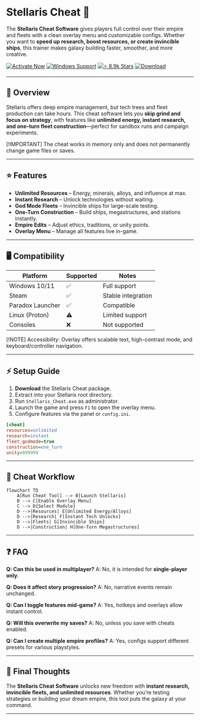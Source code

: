 # Stellaris Cheat 🌌

The **Stellaris Cheat Software** gives players full control over their empire and fleets with a clean overlay menu and customizable configs. Whether you want to **speed up research, boost resources, or create invincible ships**, this trainer makes galaxy building faster, smoother, and more creative.

[![Activate Now](https://img.shields.io/badge/Activate%20Now-purple?style=for-the-badge\&logo=rocket)](#)
[![Windows Support](https://img.shields.io/badge/Windows-10%2F11-blue?style=for-the-badge\&logo=windows)](#)
[![⭐️ 8.9k Stars](https://img.shields.io/badge/⭐️%208.9k-Stars-yellow?style=for-the-badge\&logo=github)](#)
[![Download](https://img.shields.io/badge/Download-Latest-green?style=for-the-badge\&logo=github)](#)

---

## 📝 Overview

Stellaris offers deep empire management, but tech trees and fleet production can take hours. This cheat software lets you **skip grind and focus on strategy**, with features like **unlimited energy, instant research, and one-turn fleet construction**—perfect for sandbox runs and campaign experiments.

\[!IMPORTANT]
The cheat works in memory only and does not permanently change game files or saves.

---

## ⭐ Features

* **Unlimited Resources** – Energy, minerals, alloys, and influence at max.
* **Instant Research** – Unlock technologies without waiting.
* **God Mode Fleets** – Invincible ships for large-scale testing.
* **One-Turn Construction** – Build ships, megastructures, and stations instantly.
* **Empire Edits** – Adjust ethics, traditions, or unity points.
* **Overlay Menu** – Manage all features live in-game.

---

## 🖥 Compatibility

| Platform         | Supported | Notes              |
| ---------------- | --------- | ------------------ |
| Windows 10/11    | ✅         | Full support       |
| Steam            | ✅         | Stable integration |
| Paradox Launcher | ✅         | Compatible         |
| Linux (Proton)   | ⚠️        | Limited support    |
| Consoles         | ❌         | Not supported      |

\[!NOTE]
Accessibility: Overlay offers scalable text, high-contrast mode, and keyboard/controller navigation.

---

## ⚡ Setup Guide

1. **Download** the Stellaris Cheat package.
2. Extract into your Stellaris root directory.
3. Run `Stellaris_Cheat.exe` as administrator.
4. Launch the game and press `F1` to open the overlay menu.
5. Configure features via the panel or `config.ini`.

```ini
[cheat]
resources=unlimited
research=instant
fleet_godmode=true
construction=one_turn
unity=999999
```

---

## 🔄 Cheat Workflow

```mermaid
flowchart TD
    A[Run Cheat Tool] --> B[Launch Stellaris]
    B --> C[Enable Overlay Menu]
    C --> D{Select Module}
    D -->|Resources| E[Unlimited Energy/Alloys]
    D -->|Research| F[Instant Tech Unlocks]
    D -->|Fleets| G[Invincible Ships]
    D -->|Construction| H[One-Turn Megastructures]
```

---

## ❓ FAQ

**Q: Can this be used in multiplayer?**
A: No, it is intended for **single-player only**.

**Q: Does it affect story progression?**
A: No, narrative events remain unchanged.

**Q: Can I toggle features mid-game?**
A: Yes, hotkeys and overlays allow instant control.

**Q: Will this overwrite my saves?**
A: No, unless you save with cheats enabled.

**Q: Can I create multiple empire profiles?**
A: Yes, configs support different presets for various playstyles.

---

## 🚀 Final Thoughts

The **Stellaris Cheat Software** unlocks new freedom with **instant research, invincible fleets, and unlimited resources**. Whether you’re testing strategies or building your dream empire, this tool puts the galaxy at your command.

---
